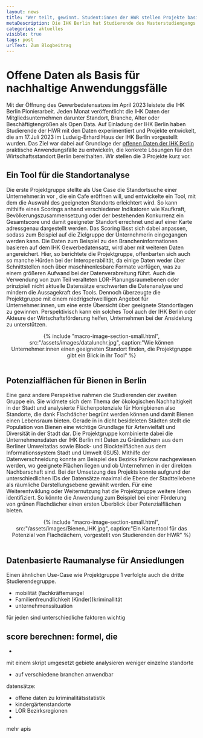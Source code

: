 ```yaml
---
layout: news
title: "Wer teilt, gewinnt. Student:innen der HWR stellen Projekte basierend auf IHK-Gewerbedatensatz vor"
metaDescription: Die IHK Berlin hat Studierende des Masterstudiengangs Digitale Transformation an der Hochschule für Wirtschaft und Recht (HWR)eingeladen, mit dem IHK-Datensatz eigenständig Projekte zu entwickeln. Wir als ODIS waren bei der Vorstellung im Ludwig-Erhard Haus dabei und konnten uns von den spannenden Projekten ein Bild machen. Bei der Vorstellung der Projektgruppen zeigte sich wieder einmal, welch vielfältige und kreative Anwednungsfälle mit offenen Daten möglich sind und wie wichtig eine hohe Datenqualität, leichter Zugang zu Daten und die Aktualität von Daten sind.
categories: aktuelles
visible: true
tags: post
urlText: Zum Blogbeitrag
---
```

# Offene Daten als Basis für nachhaltige Anwendunggsfälle 
Mit der Öffnung des Gewerbedatensatzes im April 2023 leistete die IHK Berlin Pionierarbeit. Jeden Monat veröffentlicht die IHK Daten der Mitgliedsunternehmen darunter Standort, Branche, Alter oder Beschäftigtengrößen als Open Data. Auf Einladung der IHK Berlin haben Studierende der HWR mit den Daten experimentiert und Projekte entwickelt, die am 17.Juli 2023 im Ludwig-Erhard Haus der IHK Berlin vorgestellt wurden. Das Ziel war dabei auf Grundlage der [offenen Daten der IHK Berlin](https://daten.berlin.de/datensaetze/gewerbedaten-der-ihk-berlin) praktische Anwendungsfälle zu entwickeln, die konkrete Lösungen für den Wirtschaftsstandort Berlin bereithalten. Wir stellen die 3 Projekte kurz vor.

## Ein Tool für die Standortanalyse 

Die erste Projektgruppe stellte als Use Case die Standortsuche einer Unternehmer:in vor , die ein Cafe eröffnen will, und entwickelte ein Tool, mit dem die Auswahl des geeigneten Standorts erleichtert wird. So kann mithilfe eines Scorings anhand verschiedener Indikatoren wie Kaufkraft, Bevölkerungszusammensetzung oder der bestehenden Konkurrenz ein Gesamtscore und damit geeigneter Standort errechnet und auf einer Karte adressgenau dargestellt werden. Das Scoring lässt sich dabei anpassen, sodass zum Beispiel auf die Zielgruppe der Unternehmerin eingegangen werden kann. Die Daten zum Beispiel zu den Brancheninformationen basieren auf dem IHK Gewerbedatensatz, wird aber mit weiteren Daten angereichert. Hier, so berichtete die Projektgruppe, offenbarten sich auch so manche Hürden bei der Interoperabilität, da einige Daten weder über Schnittstellen noch über maschinenlesbare Formate verfügen, was zu einem größeren Aufwand bei der Datenverabreitung führt. Auch die Verwendung von zum Teil veralteten LOR-Planungsraumebenen oder prinzipiell nicht aktuelle Datensätze erschwerten die Datenanalyse und mindern die Aussagekraft des Tools.
Dennoch überzeugte die Projektgruppe mit einem niedrigschwellligen Angebot für Unternehmer:innen, um eine erste Übersicht über geeignete Standortlagen zu gewinnen. Perspektivisch kann ein solches Tool auch der IHK Berlin oder Akteure der Wirtschaftsförderung helfen, Unternehmen bei der Ansidelung zu unterstützen.

<center>
{% include "macro-image-section-small.html", src:"/assets/images/datalunchr.jpg", caption:"Wie können Unternehmer:innen einen geeigneten Standort finden, die Projektgruppe gibt ein Blick in ihr Tool" %}
</center>
<br>


## Potenzialflächen für Bienen in Berlin

Eine ganz andere Perspektive nahmen die Studierenden der zweiten Gruppe ein. Sie widmete sich dem Thema der ökologischen Nachhaltigkeit in der Stadt und analysierte Flächenpotenziale für Honigbienen also Standorte, die dank Flachdächer begrünt werden können und damit Bienen einen Lebensraum bieten. Gerade in in dicht besideleten Städten stellt die Population von Bienen eine wichtige Grundlage für Artenvielfalt und Diversität in der Stadt dar. Die Projektgruppe kombinierte dabei die Unternehmensdaten der IHK Berlin mit Daten zu Gründächern aus dem Berliner Umweltatlas sowie Block- und Blockteilflächen aus dem Informationssystem Stadt und Umwelt (ISU5).
Mithilfe der Datenverschneidung konnte am Beispiel des Bezirks Pankow nachgewiesen werden, wo geeignete Flächen liegen und ob Unternehmen in der direkten Nachbarschaft sind. Bei der Umsetzung des Projekts konnte aufgrund der unterschiedlichen IDs der Datensätze maximal die Ebene der Stadtteilebene als räumliche Darstellungsebene gewählt werden. Für eine Weiterentwiklung oder Weiternutzung hat die Projektgruppe weitere Ideen identifiziert. So könnte die Anwendung zum Beispiel bei einer Förderung von grünen Flachdächer einen ersten Überblick über Potenzialflächen bieten. 

<center>
{% include "macro-image-section-small.html", src:"/assets/images/Bienen_IHK.jpg", caption:"Ein Kartentool für das Potenzial von Flachdächern, vorgestellt von Studierenden der HWR" %}
</center>
<br>

## Datenbasierte Raumanalyse für Ansiedlungen 

Einen ähnlichen Use-Case wie Projektgruppe 1 verfolgte auch die dritte Studierendegruppe.

- mobilität (fachkräftemangel
- Familienfreundlichkeit (Kinder))kriminallität
- unternehmenssituation

für jeden sind unterschiedliche faktoren wichtig

score berechnen: formel, die 
- 
- 
mit einem skript umgesetzt
gebiete analysieren weniger einzelne standorte
- auf verschiedene branchen anwendbar


datensätze:
- offene daten zu kriminalitätsstatistik
- kindergärtenstandorte
- LOR Bezirksregionen
- 

mehr apis



<br><br>



